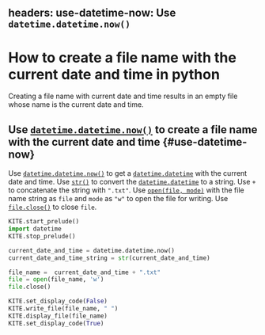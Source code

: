 headers:
  use-datetime-now: Use `datetime.datetime.now()`
---
# How to create a file name with the current date and time in python
Creating a file name with current date and time results in an empty file whose name is the current date and time.

## Use [`datetime.datetime.now()`](kite-sym:datetime.datetime.now) to create a file name with the current date and time {#use-datetime-now}
Use [`datetime.datetime.now()`](kite-sym:datetime.datetime.now) to get a [`datetime.datetime`](kite-sym:datetime.datetime) with the current date and time. Use [`str()`](kite-sym:builtins.str) to convert the [`datetime.datetime`](kite-sym:datetime.datetime) to a string. Use `+` to concatenate the string with `".txt"`. Use [`open(file, mode)`](kite-sym:builtins.open) with the file name string as `file` and `mode` as `"w"` to open the file for writing. Use [`file.close()`](kite-sym:builtins.file.close) to close `file`.
```python
KITE.start_prelude()
import datetime
KITE.stop_prelude()

current_date_and_time = datetime.datetime.now()
current_date_and_time_string = str(current_date_and_time)

file_name =  current_date_and_time + ".txt"
file = open(file_name, 'w')
file.close()

KITE.set_display_code(False)
KITE.write_file(file_name, " ")
KITE.display_file(file_name)
KITE.set_display_code(True)
```
